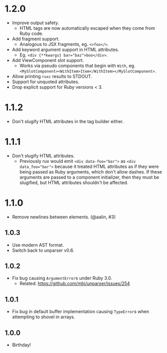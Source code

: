 # 1.2.0
* Improve output safety.
  - HTML tags are now automatically escaped when they come from Ruby code.
* Add fragment support.
  - Analogous to JSX fragments, eg. `<>foo</>`.
* Add keyword argument support in HTML attributes.
  - Eg. `<div {**kwargs} bar="baz">boo</div>`.
* Add ViewComponent slot support.
  - Works via pseudo components that begin with `With`, eg. `<MySlotComponent><WithItem>Item</WithItem></MySlotComponent>`.
* Allow printing `ruxc` results to STDOUT.
* Support for unquoted attributes.
* Drop explicit support for Ruby versions < 3.

# 1.1.2
* Don't slugify HTML attributes in the tag builder either.

# 1.1.1
* Don't slugify HTML attributes.
  - Previously rux would emit `<div data-foo="bar">` as `<div data_foo="bar">` because it treated HTML attributes as if they were being passed as Ruby arguments, which don't allow dashes. If these arguments are passed to a component initializer, then they must be slugified, but HTML attributes shouldn't be affected.

# 1.1.0
* Remove newlines between elements. (@aalin, #3)

## 1.0.3
* Use modern AST format.
* Switch back to unparser v0.6.

## 1.0.2
* Fix bug causing `ArgumentError`s under Ruby 3.0.
  - Related: https://github.com/mbj/unparser/issues/254

## 1.0.1
* Fix bug in default buffer implementation causing `TypeError`s when attempting to shovel in arrays.

## 1.0.0
* Birthday!
